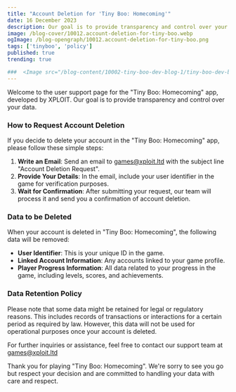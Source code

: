 ```yaml
---
title: "Account Deletion for 'Tiny Boo: Homecoming'"
date: 16 December 2023
description: Our goal is to provide transparency and control over your data.
image: /blog-cover/10012.account-deletion-for-tiny-boo.webp
ogImage: /blog-opengraph/10012.account-deletion-for-tiny-boo.png
tags: ['tinyboo', 'policy']
published: true
trending: true

###  <Image src="/blog-content/10002-tiny-boo-dev-blog-1/tiny-boo-dev-blog-1-2.webp" class="mx-auto"></Image>
---
```


Welcome to the user support page for the "Tiny Boo: Homecoming" app, developed by XPLOIT. Our goal is to provide transparency and control over your data.

### How to Request Account Deletion

If you decide to delete your account in the "Tiny Boo: Homecoming" app, please follow these simple steps:

1. **Write an Email**: Send an email to [games@xploit.ltd](mailto:games@xploit.ltd) with the subject line "Account Deletion Request".
2. **Provide Your Details**: In the email, include your user identifier in the game for verification purposes.
3. **Wait for Confirmation**: After submitting your request, our team will process it and send you a confirmation of account deletion.

### Data to be Deleted

When your account is deleted in "Tiny Boo: Homecoming", the following data will be removed:

- **User Identifier**: This is your unique ID in the game.
- **Linked Account Information**: Any accounts linked to your game profile.
- **Player Progress Information**: All data related to your progress in the game, including levels, scores, and achievements.

### Data Retention Policy

Please note that some data might be retained for legal or regulatory reasons. This includes records of transactions or interactions for a certain period as required by law. However, this data will not be used for operational purposes once your account is deleted.

For further inquiries or assistance, feel free to contact our support team at [games@xploit.ltd](mailto:games@xploit.ltd)

Thank you for playing "Tiny Boo: Homecoming". We're sorry to see you go but respect your decision and are committed to handling your data with care and respect.
